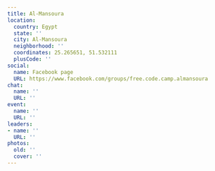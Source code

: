 ```yaml
---
title: Al-Mansoura
location:
  country: Egypt
  state: ''
  city: Al-Mansoura
  neighborhood: ''
  coordinates: 25.265651, 51.532111
  plusCode: ''
social:
  name: Facebook page
  URL: https://www.facebook.com/groups/free.code.camp.almansoura
chat:
  name: ''
  URL: ''
event:
  name: ''
  URL: ''
leaders:
- name: ''
  URL: ''
photos:
  old: ''
  cover: ''
---
```

